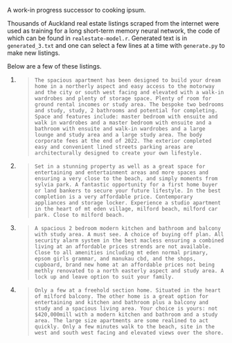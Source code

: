 A work-in progress successor to cooking ipsum.

Thousands of Auckland real estate listings scraped from the internet were used as training for a long short-term memory neural network, the code of which can be found in `realestate-model.r`. Generated text is in `generated_3.txt` and one can select a few lines at a time with `generate.py` to make new listings.

Below are a few of these listings. 

1. > ```The spacious apartment has been designed to build your dream home in a northerly aspect and easy access to the motorway and the city or south west facing and elevated with a walk-in wardrobes and plenty of storage space. Plenty of room for ground rental incomes or study area. The bespoke two bedrooms and study, study, 2 bathrooms and potential for completing. Space and features include: master bedroom with ensuite and walk in wardrobes and a master bedroom with ensuite and a bathroom with ensuite and walk-in wardrobes and a large lounge and study area and a large study area. The body corporate fees at the end of 2022. The exterior completed easy and convenient lined streets parking areas are architecturally designed to create your own lifestyle.```

1. > ```Set in a stunning property as well as a great space for entertaining and entertainment areas and more spaces and ensuring a very close to the beach, and simply moments from sylvia park. A fantastic opportunity for a first home buyer or land bankers to secure your future lifestyle. In the best completion is a very affordable price. Contemporary appliances and storage locker. Experience a studio apartment in the heart of mt eden village, milford beach, milford car park. Close to milford beach.```

1. > ```A spacious 2 bedroom modern kitchen and bathroom and balcony with study area. A must see. A choice of buying off plan. All security alarm system in the best macless ensuring a combined living at an affordable prices strends are not available. Close to all amenities including mt eden normal primary, epsom girls grammar, and manukau cbd, and the shops, cupboard, brand new home at an affordable prices not being methly renovated to a north easterly aspect and study area. A lock up and leave option to suit your family.```

1. > ```Only a few at a freehold section home. Situated in the heart of milford balcony. The other home is a great option for entertaining and kitchen and bathroom plus a balcony and study and a spacious living area. Your choice is yours: not $420,000mill with a modern kitchen and bathroom and a study area. The large size apartments are some realined to act quickly. Only a few minutes walk to the beach, site in the west and south west facing and elevated views over the shore.```

